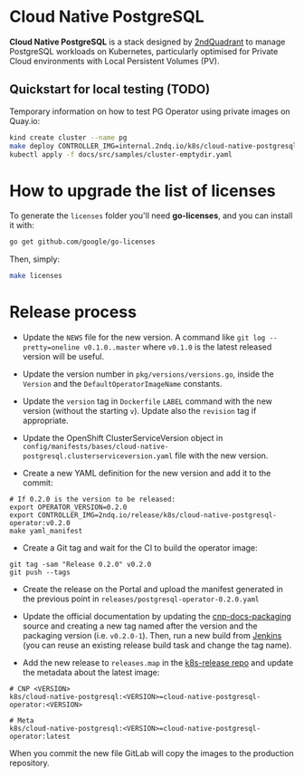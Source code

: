 # Cloud Native PostgreSQL

**Cloud Native PostgreSQL** is a stack designed by
[2ndQuadrant](https://www.2ndquadrant.com) to manage PostgreSQL
workloads on Kubernetes, particularly optimised for Private Cloud environments
with Local Persistent Volumes (PV).

## Quickstart for local testing (TODO)

Temporary information on how to test PG Operator using private images on Quay.io:

```bash
kind create cluster --name pg
make deploy CONTROLLER_IMG=internal.2ndq.io/k8s/cloud-native-postgresql:$(git symbolic-ref --short HEAD | tr / _)
kubectl apply -f docs/src/samples/cluster-emptydir.yaml
```

# How to upgrade the list of licenses

To generate the `licenses` folder you'll need **go-licenses**, and you can
install it with:

```bash
go get github.com/google/go-licenses
```

Then, simply:

```bash
make licenses
```

# Release process

* Update the `NEWS` file for the new version. A command like
  `git log --pretty=oneline v0.1.0..master` where `v0.1.0`
  is the latest released version will be useful.

* Update the version number in `pkg/versions/versions.go`, inside
  the `Version` and the `DefaultOperatorImageName` constants.

* Update the `version` tag in `Dockerfile` `LABEL` command with
  the new version (without the starting `v`). Update also the
  `revision` tag if appropriate.

* Update the OpenShift ClusterServiceVersion object in
  `config/manifests/bases/cloud-native-postgresql.clusterserviceversion.yaml`
  file with the new version.

* Create a new YAML definition for the new version and add it to the
  commit:

```
# If 0.2.0 is the version to be released:
export OPERATOR_VERSION=0.2.0
export CONTROLLER_IMG=2ndq.io/release/k8s/cloud-native-postgresql-operator:v0.2.0
make yaml_manifest
```

* Create a Git tag and wait for the CI to build the operator image:

```
git tag -sam "Release 0.2.0" v0.2.0
git push --tags
```

* Create the release on the Portal and upload the manifest generated in
  the previous point in `releases/postgresql-operator-0.2.0.yaml`

* Update the official documentation by updating the
  [cnp-docs-packaging](ssh://git@git.2ndquadrant.com/it/ci/packaging/cnp-docs-packaging.git)
  source and creating a new tag named after the version and the packaging version
  (i.e. `v0.2.0-1`). Then, run a new build from
  [Jenkins](https://ci.2ndquadrant.com/jenkins/job/cloud-native-postgresql-docs/job/cloud-native-postgresql-docs/)
  (you can reuse an existing release build task and change the tag name).

* Add the new release to `releases.map` in the [k8s-release
  repo](https://gitlab.2ndquadrant.com/release/k8s) and update the
  metadata about the latest image:

```
# CNP <VERSION>
k8s/cloud-native-postgresql:<VERSION>=cloud-native-postgresql-operator:<VERSION>

# Meta
k8s/cloud-native-postgresql:<VERSION>=cloud-native-postgresql-operator:latest
```

  When you commit the new file GitLab will copy the images to the production
  repository.
